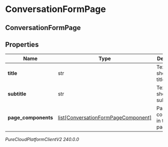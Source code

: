 # ConversationFormPage

## ConversationFormPage

## Properties

|Name | Type | Description | Notes|
|------------ | ------------- | ------------- | -------------|
| **title** | str | Text to show in the title. | |
| **subtitle** | str | Text to show in the subtitle. | |
| **page_components** | [list[ConversationFormPageComponent]](ConversationFormPageComponent) | Page components in this form page. | [optional] |



_PureCloudPlatformClientV2 240.0.0_
